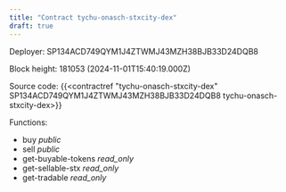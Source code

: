 ```yaml
---
title: "Contract tychu-onasch-stxcity-dex"
draft: true
---
```

Deployer: SP134ACD749QYM1J4ZTWMJ43MZH38BJB33D24DQB8


 



Block height: 181053 (2024-11-01T15:40:19.000Z)

Source code: {{<contractref "tychu-onasch-stxcity-dex" SP134ACD749QYM1J4ZTWMJ43MZH38BJB33D24DQB8 tychu-onasch-stxcity-dex>}}

Functions:

* buy _public_
* sell _public_
* get-buyable-tokens _read_only_
* get-sellable-stx _read_only_
* get-tradable _read_only_

